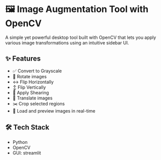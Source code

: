 # 🖼️ Image Augmentation Tool with OpenCV

A simple yet powerful desktop tool built with OpenCV that lets you apply various image transformations using an intuitive sidebar UI.

## ✨ Features

- ✅ Convert to Grayscale
- 🔄 Rotate images
- ↔️ Flip Horizontally
- ↕️ Flip Vertically
- 🔀 Apply Shearing
- 🧭 Translate images
- ✂️ Crop selected regions
- 📂 Load and preview images in real-time

## 🛠️ Tech Stack

- Python
- OpenCV
- GUI: streamlit

